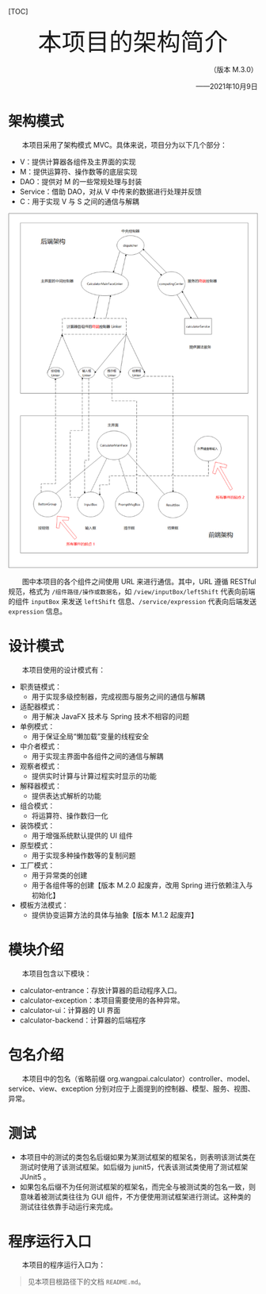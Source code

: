 [TOC]

<div align='center' ><font size='70'>本项目的架构简介</font></div>

<p align="right">（版本 M.3.0）</p>

<p align="right">——2021年10月9日</p>

# 架构模式

&emsp;&emsp;本项目采用了架构模式 MVC。具体来说，项目分为以下几个部分：

* V：提供计算器各组件及主界面的实现
* M：提供运算符、操作数等的底层实现
* DAO：提供对 M 的一些常规处理与封装
* Service：借助 DAO，对从 V 中传来的数据进行处理并反馈
* C：用于实现 V 与 S 之间的通信与解耦

![](architecture_introduction_md_img/architecture_diagram.png)

&emsp;&emsp;图中本项目的各个组件之间使用 URL 来进行通信。其中，URL 遵循 RESTful 规范，格式为 `/组件路径/操作或数据名`，如 `/view/inputBox/leftShift` 代表向前端的组件 `inputBox` 来发送 `leftShift` 信息、`/service/expression` 代表向后端发送 `expression` 信息。

# 设计模式

&emsp;&emsp;本项目使用的设计模式有：

* 职责链模式：
  - 用于实现多级控制器，完成视图与服务之间的通信与解耦
* 适配器模式：
  - 用于解决 JavaFX 技术与 Spring 技术不相容的问题
* 单例模式：
  - 用于保证全局“懒加载”变量的线程安全
* 中介者模式：
  - 用于实现主界面中各组件之间的通信与解耦
* 观察者模式：
  - 提供实时计算与计算过程实时显示的功能
* 解释器模式：
  - 提供表达式解析的功能
* 组合模式：
  - 将运算符、操作数归一化
* 装饰模式：
  - 用于增强系统默认提供的 UI 组件
* 原型模式：
  - 用于实现多种操作数等的复制问题
* 工厂模式：
  - 用于异常类的创建
  - 用于各组件等的创建【版本 M.2.0 起废弃，改用 Spring 进行依赖注入与初始化】
* 模板方法模式：
  - 提供协变运算方法的具体与抽象【版本 M.1.2 起废弃】

# 模块介绍

&emsp;&emsp;本项目包含以下模块：

* calculator-entrance：存放计算器的启动程序入口。
* calculator-exception：本项目需要使用的各种异常。
* calculator-ui：计算器的 UI 界面
* calculator-backend：计算器的后端程序

# 包名介绍

&emsp;&emsp;本项目中的包名（省略前缀 org.wangpai.calculator）controller、model、service、view、exception 分别对应于上面提到的控制器、模型、服务、视图、异常。

# 测试

* 本项目中的测试的类包名后缀如果为某测试框架的框架名，则表明该测试类在测试时使用了该测试框架。如后缀为 junit5，代表该测试类使用了测试框架 JUnit5 。
* 如果包名后缀不为任何测试框架的框架名，而完全与被测试类的包名一致，则意味着被测试类往往为 GUI 组件，不方便使用测试框架进行测试。这种类的测试往往依靠手动运行来完成。

# 程序运行入口

&emsp;&emsp;本项目的程序运行入口为：

> 见本项目根路径下的文档 `README.md`。

